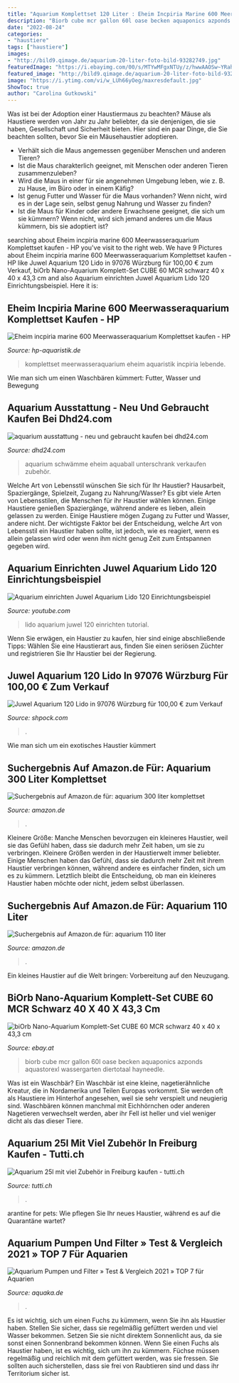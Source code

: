 ```yaml
---
title: "Aquarium Komplettset 120 Liter : Eheim Incpiria Marine 600 Meerwasseraquarium Komplettset Kaufen"
description: "Biorb cube mcr gallon 60l oase becken aquaponics azponds aquastorexl wassergarten diertotaal hayneedle"
date: "2022-08-24"
categories:
- "haustiere"
tags: ["haustiere"]
images:
- "http://bild9.qimage.de/aquarium-20-liter-foto-bild-93282749.jpg"
featuredImage: "https://i.ebayimg.com/00/s/MTYwMFgxNTUy/z/hwwAAOSw~YRahrOt/$_57.JPG?set_id=8800005007"
featured_image: "http://bild9.qimage.de/aquarium-20-liter-foto-bild-93282749.jpg"
image: "https://i.ytimg.com/vi/w_LUh66yOeg/maxresdefault.jpg"
ShowToc: true
author: "Carolina Gutkowski"
---
```



Was ist bei der Adoption einer Haustiermaus zu beachten?
Mäuse als Haustiere werden von Jahr zu Jahr beliebter, da sie denjenigen, die sie haben, Gesellschaft und Sicherheit bieten. Hier sind ein paar Dinge, die Sie beachten sollten, bevor Sie ein Mäusehaustier adoptieren.
- Verhält sich die Maus angemessen gegenüber Menschen und anderen Tieren?
- Ist die Maus charakterlich geeignet, mit Menschen oder anderen Tieren zusammenzuleben?
- Wird die Maus in einer für sie angenehmen Umgebung leben, wie z. B. zu Hause, im Büro oder in einem Käfig?
- Ist genug Futter und Wasser für die Maus vorhanden? Wenn nicht, wird es in der Lage sein, selbst genug Nahrung und Wasser zu finden?
- Ist die Maus für Kinder oder andere Erwachsene geeignet, die sich um sie kümmern? Wenn nicht, wird sich jemand anderes um die Maus kümmern, bis sie adoptiert ist?

	

		
searching about Eheim incpiria marine 600 Meerwasseraquarium Komplettset kaufen - HP you've visit to the right web. We have 9 Pictures about Eheim incpiria marine 600 Meerwasseraquarium Komplettset kaufen - HP like Juwel Aquarium 120 Lido in 97076 Würzburg für 100,00 € zum Verkauf, biOrb Nano-Aquarium Komplett-Set CUBE 60 MCR schwarz 40 x 40 x 43,3 cm and also Aquarium einrichten Juwel Aquarium Lido 120 Einrichtungsbeispiel. Here it is:
		
    
## Eheim Incpiria Marine 600 Meerwasseraquarium Komplettset Kaufen - HP

<img loading=lazy src="https://www.hp-aquaristik.de/images/product_images/popup_images/aq_sets_EH_05_weiss.png" onerror="this.onerror=null;this.src='https://tse3.mm.bing.net/th?id=OIP.tVzgL3GcJEg0Z1FqDWET_QHaFi&amp;pid=15.1';" alt="Eheim incpiria marine 600 Meerwasseraquarium Komplettset kaufen - HP">

_Source: hp-aquaristik.de_

>komplettset meerwasseraquarium eheim aquaristik incpiria lebende. 

	

Wie man sich um einen Waschbären kümmert: Futter, Wasser und Bewegung

    
## Aquarium Ausstattung - Neu Und Gebraucht Kaufen Bei Dhd24.com

<img loading=lazy src="http://bild9.qimage.de/aquarium-20-liter-foto-bild-93282749.jpg" onerror="this.onerror=null;this.src='https://tse4.mm.bing.net/th?id=OIP.ZDwmDVOO-17hAlwpxD6tqAHaKd&amp;pid=15.1';" alt="aquarium ausstattung - neu und gebraucht kaufen bei dhd24.com">

_Source: dhd24.com_

>aquarium schwämme eheim aquaball unterschrank verkaufen zubehör. 

	

Welche Art von Lebensstil wünschen Sie sich für Ihr Haustier? Hausarbeit, Spaziergänge, Spielzeit, Zugang zu Nahrung/Wasser?
Es gibt viele Arten von Lebensstilen, die Menschen für ihr Haustier wählen können. Einige Haustiere genießen Spaziergänge, während andere es lieben, allein gelassen zu werden. Einige Haustiere mögen Zugang zu Futter und Wasser, andere nicht. Der wichtigste Faktor bei der Entscheidung, welche Art von Lebensstil ein Haustier haben sollte, ist jedoch, wie es reagiert, wenn es allein gelassen wird oder wenn ihm nicht genug Zeit zum Entspannen gegeben wird.

    
## Aquarium Einrichten Juwel Aquarium Lido 120 Einrichtungsbeispiel

<img loading=lazy src="https://i.ytimg.com/vi/w_LUh66yOeg/maxresdefault.jpg" onerror="this.onerror=null;this.src='https://tse1.mm.bing.net/th?id=OIP.2mk44BxU97fnIIz_NIkk7AHaEK&amp;pid=15.1';" alt="Aquarium einrichten Juwel Aquarium Lido 120 Einrichtungsbeispiel">

_Source: youtube.com_

>lido aquarium juwel 120 einrichten tutorial. 

	

Wenn Sie erwägen, ein Haustier zu kaufen, hier sind einige abschließende Tipps: Wählen Sie eine Haustierart aus, finden Sie einen seriösen Züchter und registrieren Sie Ihr Haustier bei der Regierung.

    
## Juwel Aquarium 120 Lido In 97076 Würzburg Für 100,00 € Zum Verkauf

<img loading=lazy src="https://webimg.secondhandapp.com/1.1/5e174e28e409c30be2b56411" onerror="this.onerror=null;this.src='https://tse1.mm.bing.net/th?id=OIP.dYvCxDAfh5Q1muvlK8TCuQHaJ4&amp;pid=15.1';" alt="Juwel Aquarium 120 Lido in 97076 Würzburg für 100,00 € zum Verkauf">

_Source: shpock.com_

>. 

	

Wie man sich um ein exotisches Haustier kümmert

    
## Suchergebnis Auf Amazon.de Für: Aquarium 300 Liter Komplettset

<img loading=lazy src="https://images-eu.ssl-images-amazon.com/images/I/511Oio1midL._AC_US218_.jpg" onerror="this.onerror=null;this.src='https://tse3.mm.bing.net/th?id=OIP.4UlwBbqrfaP5Nc5DBnv91wAAAA&amp;pid=15.1';" alt="Suchergebnis auf Amazon.de für: aquarium 300 liter komplettset">

_Source: amazon.de_

>. 

	

Kleinere Größe: Manche Menschen bevorzugen ein kleineres Haustier, weil sie das Gefühl haben, dass sie dadurch mehr Zeit haben, um sie zu verbringen.
Kleinere Größen werden in der Haustierwelt immer beliebter. Einige Menschen haben das Gefühl, dass sie dadurch mehr Zeit mit ihrem Haustier verbringen können, während andere es einfacher finden, sich um es zu kümmern. Letztlich bleibt die Entscheidung, ob man ein kleineres Haustier haben möchte oder nicht, jedem selbst überlassen.

    
## Suchergebnis Auf Amazon.de Für: Aquarium 110 Liter

<img loading=lazy src="https://images-eu.ssl-images-amazon.com/images/I/51RL93DNfhL._AC_US500_QL65_.jpg" onerror="this.onerror=null;this.src='https://tse3.mm.bing.net/th?id=OIP.2rqz7AVqVSRLK0V2nH1yMgHaHa&amp;pid=15.1';" alt="Suchergebnis auf Amazon.de für: aquarium 110 liter">

_Source: amazon.de_

>. 

	

Ein kleines Haustier auf die Welt bringen: Vorbereitung auf den Neuzugang.

    
## BiOrb Nano-Aquarium Komplett-Set CUBE 60 MCR Schwarz 40 X 40 X 43,3 Cm

<img loading=lazy src="https://i.ebayimg.com/00/s/MTYwMFgxNTUy/z/hwwAAOSw~YRahrOt/$_57.JPG?set_id=8800005007" onerror="this.onerror=null;this.src='https://tse4.mm.bing.net/th?id=OIP._fxTybIJEFc6Q4TH0YKK3AHaHo&amp;pid=15.1';" alt="biOrb Nano-Aquarium Komplett-Set CUBE 60 MCR schwarz 40 x 40 x 43,3 cm">

_Source: ebay.at_

>biorb cube mcr gallon 60l oase becken aquaponics azponds aquastorexl wassergarten diertotaal hayneedle. 

	

Was ist ein Waschbär?
Ein Waschbär ist eine kleine, nagetierähnliche Kreatur, die in Nordamerika und Teilen Europas vorkommt. Sie werden oft als Haustiere im Hinterhof angesehen, weil sie sehr verspielt und neugierig sind. Waschbären können manchmal mit Eichhörnchen oder anderen Nagetieren verwechselt werden, aber ihr Fell ist heller und viel weniger dicht als das dieser Tiere.

    
## Aquarium 25l Mit Viel Zubehör In Freiburg Kaufen - Tutti.ch

<img loading=lazy src="https://c.tutti.ch/big/8813904213.jpg" onerror="this.onerror=null;this.src='https://tse3.mm.bing.net/th?id=OIP.8uXvsxIH_4E4JDwfmlzXHAHaFj&amp;pid=15.1';" alt="Aquarium 25l mit viel Zubehör in Freiburg kaufen - tutti.ch">

_Source: tutti.ch_

>. 

	

arantine for pets: Wie pflegen Sie Ihr neues Haustier, während es auf die Quarantäne wartet?

    
## Aquarium Pumpen Und Filter » Test &amp; Vergleich 2021 » TOP 7 Für Aquarien

<img loading=lazy src="https://www.aquaka.de/wp-content/uploads/tetra-ex-600-plus.detail_f_2x.jpg" onerror="this.onerror=null;this.src='https://tse1.mm.bing.net/th?id=OIP.kbzWtrX8454PXPIh3xWdmwHaHy&amp;pid=15.1';" alt="Aquarium Pumpen und Filter » Test &amp; Vergleich 2021 » TOP 7 für Aquarien">

_Source: aquaka.de_

>. 

	

Es ist wichtig, sich um einen Fuchs zu kümmern, wenn Sie ihn als Haustier haben. Stellen Sie sicher, dass sie regelmäßig gefüttert werden und viel Wasser bekommen. Setzen Sie sie nicht direktem Sonnenlicht aus, da sie sonst einen Sonnenbrand bekommen können.
Wenn Sie einen Fuchs als Haustier haben, ist es wichtig, sich um ihn zu kümmern. Füchse müssen regelmäßig und reichlich mit dem gefüttert werden, was sie fressen. Sie sollten auch sicherstellen, dass sie frei von Raubtieren sind und dass ihr Territorium sicher ist.

